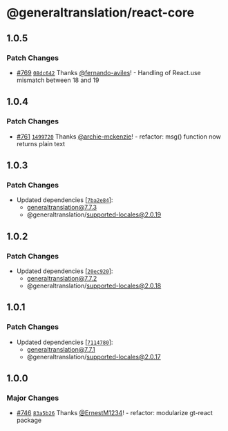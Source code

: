 # @generaltranslation/react-core

## 1.0.5

### Patch Changes

- [#769](https://github.com/generaltranslation/gt/pull/769) [`08dc642`](https://github.com/generaltranslation/gt/commit/08dc642bcbcc46d83b8ee6312200bc64a1fb84e3) Thanks [@fernando-aviles](https://github.com/fernando-aviles)! - Handling of React.use mismatch between 18 and 19

## 1.0.4

### Patch Changes

- [#761](https://github.com/generaltranslation/gt/pull/761) [`1499720`](https://github.com/generaltranslation/gt/commit/149972082ec9ce02953cdbb3290e9a0364e58a33) Thanks [@archie-mckenzie](https://github.com/archie-mckenzie)! - refactor: msg() function now returns plain text

## 1.0.3

### Patch Changes

- Updated dependencies [[`7ba2e84`](https://github.com/generaltranslation/gt/commit/7ba2e8412b608aa3415f4865dc26adbbd3daa236)]:
  - generaltranslation@7.7.3
  - @generaltranslation/supported-locales@2.0.19

## 1.0.2

### Patch Changes

- Updated dependencies [[`20ec920`](https://github.com/generaltranslation/gt/commit/20ec920ecf3fb04e464f281400429c68f3c1a701)]:
  - generaltranslation@7.7.2
  - @generaltranslation/supported-locales@2.0.18

## 1.0.1

### Patch Changes

- Updated dependencies [[`7114780`](https://github.com/generaltranslation/gt/commit/71147803bf3e4cf21556ffb9b5f77756e283a32a)]:
  - generaltranslation@7.7.1
  - @generaltranslation/supported-locales@2.0.17

## 1.0.0

### Major Changes

- [#746](https://github.com/generaltranslation/gt/pull/746) [`83a5b26`](https://github.com/generaltranslation/gt/commit/83a5b26cc70f9a7378bbcafbf6c035462598fc8a) Thanks [@ErnestM1234](https://github.com/ErnestM1234)! - refactor: modularize gt-react package
